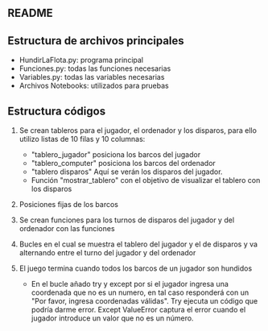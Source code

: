
## README

## Estructura de archivos principales

* HundirLaFlota.py: programa principal
* Funciones.py: todas las funciones necesarias
* Variables.py: todas las variables necesarias
* Archivos Notebooks: utilizados para pruebas

## Estructura códigos

1. Se crean tableros para el jugador, el ordenador y los disparos, para ello utilizo listas de 10 filas y 10 columnas:

    - "tablero_jugador" posiciona los barcos del jugador 
    - "tablero_computer" posiciona los barcos del ordenador
    - "tablero disparos" Aquí se verán los disparos del jugador.
    - Función "mostrar_tablero" con el objetivo de visualizar el tablero con los disparos


2. Posiciones fijas de los barcos
3. Se crean funciones para los turnos de disparos del jugador y del ordenador con las funciones
4. Bucles en el cual se muestra el tablero del jugador y el de disparos y va alternando entre el turno del jugador y del ordenador
5. El juego termina cuando todos los barcos de un jugador son hundidos


    * En el bucle añado try y except por si el jugador ingresa una coordenada que no es un numero, en tal caso responderá con un "Por favor, ingresa coordenadas válidas". Try ejecuta un código que podría darme error. Except ValueError captura el error cuando el jugador introduce un valor que no es un número.